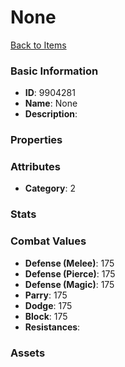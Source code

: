 # None



[Back to Items](../items.md)

### Basic Information

- **ID**: 9904281
- **Name**: None
- **Description**: 

### Properties


### Attributes

- **Category**: 2

### Stats


### Combat Values

- **Defense (Melee)**: 175
- **Defense (Pierce)**: 175
- **Defense (Magic)**: 175
- **Parry**: 175
- **Dodge**: 175
- **Block**: 175
- **Resistances**: 

### Assets


